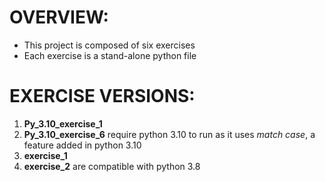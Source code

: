 # OVERVIEW:
- This project is composed of six exercises
- Each exercise is a stand-alone python file


# EXERCISE VERSIONS:
1. **Py_3.10_exercise_1**
2. **Py_3.10_exercise_6**
    require python 3.10 to run as it uses *match case*, a feature added in python 3.10
1. **exercise_1**
2. **exercise_2**
    are compatible with python 3.8